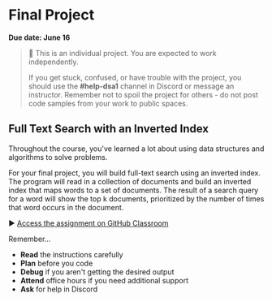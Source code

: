 # Final Project

**Due date: June 16**

> 📌 This is an individual project. You are expected to work independently.
>
> If you get stuck, confused, or have trouble with the project, you should use the **#help-dsa1** channel in Discord or message an instructor. Remember not to spoil the project for others - do not post code samples from your work to public spaces.

## Full Text Search with an Inverted Index

Throughout the course, you've learned a lot about using data structures and algorithms to solve problems.

For your final project, you will build full-text search using an inverted index. The program will read in a collection of documents and build an inverted index that maps words to a set of documents. The result of a search query for a word will show the top k documents, prioritized by the number of times that word occurs in the document.

▶️ [Access the assignment on GitHub Classroom]()

Remember...

- **Read** the instructions carefully
- **Plan** before you code
- **Debug** if you aren't getting the desired output
- **Attend** office hours if you need additional support
- **Ask** for help in Discord
